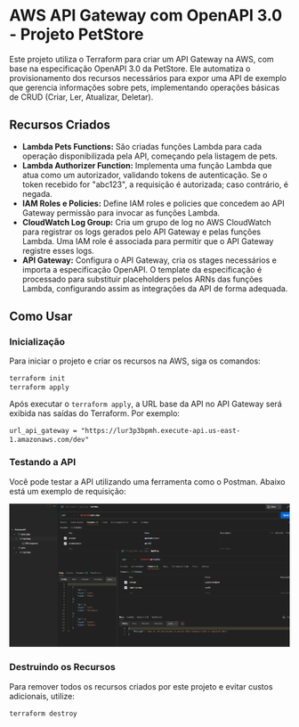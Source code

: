 # AWS API Gateway com OpenAPI 3.0 - Projeto PetStore

Este projeto utiliza o Terraform para criar um API Gateway na AWS, com base na especificação OpenAPI 3.0 da PetStore. Ele automatiza o provisionamento dos recursos necessários para expor uma API de exemplo que gerencia informações sobre pets, implementando operações básicas de CRUD (Criar, Ler, Atualizar, Deletar).

## Recursos Criados

- **Lambda Pets Functions:** São criadas funções Lambda para cada operação disponibilizada pela API, começando pela listagem de pets.
- **Lambda Authorizer Function:** Implementa uma função Lambda que atua como um autorizador, validando tokens de autenticação. Se o token recebido for "abc123", a requisição é autorizada; caso contrário, é negada.
- **IAM Roles e Policies:** Define IAM roles e policies que concedem ao API Gateway permissão para invocar as funções Lambda.
- **CloudWatch Log Group:** Cria um grupo de log no AWS CloudWatch para registrar os logs gerados pelo API Gateway e pelas funções Lambda. Uma IAM role é associada para permitir que o API Gateway registre esses logs.
- **API Gateway:** Configura o API Gateway, cria os stages necessários e importa a especificação OpenAPI. O template da especificação é processado para substituir placeholders pelos ARNs das funções Lambda, configurando assim as integrações da API de forma adequada.

## Como Usar

### Inicialização

Para iniciar o projeto e criar os recursos na AWS, siga os comandos:

```shell
terraform init
terraform apply
```

Após executar o `terraform apply`, a URL base da API no API Gateway será exibida nas saídas do Terraform. Por exemplo:

```plaintext
url_api_gateway = "https://lur3p3bpmh.execute-api.us-east-1.amazonaws.com/dev"
```

### Testando a API

Você pode testar a API utilizando uma ferramenta como o Postman. Abaixo está um exemplo de requisição:

![Exemplo de requisição no Postman](requiscao_postman.png)
### Destruindo os Recursos

Para remover todos os recursos criados por este projeto e evitar custos adicionais, utilize:

```shell
terraform destroy
```
